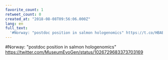 ```yaml
---
favorite_count: 1
retweet_count: 0
created_at: "2018-08-08T09:56:06.000Z"
lang: en
full_text:
  '#Norway: "postdoc position in salmon hologenomics" https://t.co/HBAE5mBDiH'
---
```


#Norway: "postdoc position in salmon hologenomics"
<https://twitter.com/MuseumEvoGen/status/1026729683373703169>
